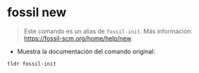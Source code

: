 # fossil new

> Este comando es un alias de `fossil-init`.
> Más información: <https://fossil-scm.org/home/help/new>.

- Muestra la documentación del comando original:

`tldr fossil-init`
